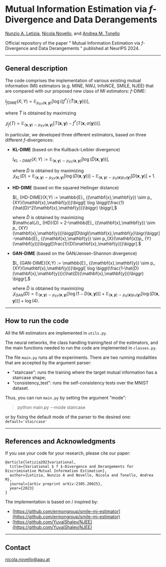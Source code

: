 # Mutual Information Estimation via $f$-Divergence and Data Derangements

[Nunzio A. Letizia](https://scholar.google.com/citations?user=v50jRAIAAAAJ&hl=en), [Nicola Novello](https://scholar.google.com/citations?user=4PPM0GkAAAAJ&hl=en), and [Andrea M. Tonello](https://scholar.google.com/citations?user=qBiseEsAAAAJ&hl=en)

Official repository of the paper " Mutual Information Estimation via $f$-Divergence and Data Derangements " published at NeurIPS 2024.

---

## General description

The code comprises the implementation of various existing mutual information (MI) estimators (e.g. MINE, NWJ, InfoNCE, SMILE, NJEE) that are compared with our proposed new class of MI estimators: $f$-DIME:

$I_{fDIME}(X;Y) = \mathbb{E}_ {p_{XY}(\mathbf{x},\mathbf{y})} \biggl[ \log \biggl( \bigl( f^* \bigr)^ {'} \bigl(\hat{T}(\mathbf{x},\mathbf{y})\bigr) \biggr) \biggr],$ 

where $\hat{T}$ is obtained by maximizing

$\mathcal{J}_ {f}(T) =  \mathbb{E}_ {(\mathbf{x},\mathbf{y}) \sim p_ {XY}(\mathbf{x},\mathbf{y})}\biggl[T\bigl(\mathbf{x},\mathbf{y}\bigr)-f^*\biggl(T\bigl(\mathbf{x},\sigma(\mathbf{y})\bigr)\biggr)\biggr].$

In particular, we developed three different estimators, based on three different $f$-divergences:

- **KL-DIME** (based on the Kullback-Leibler divergence)

   $I_ {KL-DIME}(X;Y) :=  \mathbb{E}_ {(\mathbf{x},\mathbf{y}) \sim p_ {XY}(\mathbf{x},\mathbf{y})}\biggl[ \log \biggl(\hat{D}(\mathbf{x},\mathbf{y})\biggr) \biggr],$

   where $\hat{D}$ is obtained by maximizing  
   $\mathcal{J}_ {KL}(D) = \mathbb{E}_ {(\mathbf{x},\mathbf{y}) \sim p_ {XY}(\mathbf{x},\mathbf{y})}\biggl[\log\bigl(D\bigl(\mathbf{x},\mathbf{y}\bigr)\bigr)\biggr] -\mathbb{E}_ {(\mathbf{x},\mathbf{y}) \sim p_ {X}(\mathbf{x})p_ {Y}(\mathbf{y})}\biggl[D\bigl(\mathbf{x},\mathbf{y}\bigr)\biggr]+1.$

- **HD-DIME** (based on the squared Hellinger distance)

   $I_ {HD-DIME}(X;Y) :=  \mathbb{E}_ {(\mathbf{x},\mathbf{y}) \sim p_ {XY}(\mathbf{x},\mathbf{y})}\biggl[ \log \biggl(\frac{1}{\hat{D}^2(\mathbf{x},\mathbf{y})}\biggr) \biggr],$

   where $\hat{D}$ is obtained by maximizing  
$\mathcal{J}_ {HD}(D) = 2-\mathbb{E}_ {(\mathbf{x},\mathbf{y}) \sim p_ {XY}(\mathbf{x},\mathbf{y})}\biggl[D\bigl(\mathbf{x},\mathbf{y}\bigr)\biggr] -\mathbb{E}_ {(\mathbf{x},\mathbf{y}) \sim p_{X}(\mathbf{x})p_ {Y}(\mathbf{y})}\biggl[\frac{1}{D(\mathbf{x},\mathbf{y})}\biggr].$


- **GAN-DIME** (based on the GAN/Jensen-Shannon divergence)

   $I_ {GAN-DIME}(X;Y) :=  \mathbb{E}_ {(\mathbf{x},\mathbf{y}) \sim p_ {XY}(\mathbf{x},\mathbf{y})}\biggl[ \log \biggl(\frac{1-\hat{D}(\mathbf{x},\mathbf{y})}{\hat{D}(\mathbf{x},\mathbf{y})}\biggr) \biggr],$

   where $\hat{D}$ is obtained by maximizing  
$\mathcal{J}_ {GAN}(D) = \mathbb{E}_ {(\mathbf{x},\mathbf{y}) \sim p_ {XY}(\mathbf{x},\mathbf{y})} \biggl[ \log \bigl( 1- D \bigl( \mathbf{x}, \mathbf{y} \bigr) \bigr) \biggr] +\mathbb{E}_ {(\mathbf{x},\mathbf{y}) \sim p_{X}(\mathbf{x})p_ {Y}(\mathbf{y})}\biggl[ \log \bigl( D \bigl( \mathbf{x}, \mathbf{y} \bigr) \bigr) \biggr] + \log(4).$

---

## How to run the code

All the MI estimators are implemented in `utils.py`.

The neural networks, the class handling training/test of the estimators, and the main functions needed to run the code are implemented in `classes.py`.

The file `main.py` runs all the experiments. 
There are two running modalities that are accepted by the argument parser:
- "staircase": runs the training where the target mutual information has a staircase shape;
- "consistency_test": runs the self-consistency tests over the MNIST dataset.

Thus, you can run `main.py` by setting the argument "mode":
> python main.py --mode staircase

or by fixing the default mode of the parser to the desired one:
```default='staircase'```

---

## References and Acknowledgments

If you use your code for your research, please cite our paper:
```
@article{letizia2023variational,
  title={Variational $ f $-Divergence and Derangements for Discriminative Mutual Information Estimation},
  author={Letizia, Nunzio A and Novello, Nicola and Tonello, Andrea M},
  journal={arXiv preprint arXiv:2305.20025},
  year={2023}
}
```
The implementation is based on / inspired by:

- [https://github.com/ermongroup/smile-mi-estimator](https://github.com/ermongroup/smile-mi-estimator)
- [https://github.com/YuvalShalev/NJEE](https://github.com/YuvalShalev/NJEE)


---

## Contact

[nicola.novello@aau.at](nicola.novello@aau.at)
